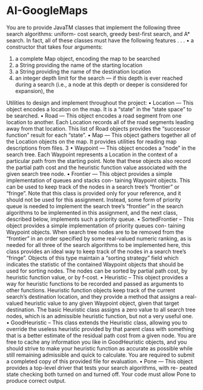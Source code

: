 # AI-GoogleMaps
You are to provide JavaTM classes that implement the following three search algorithms: uniform- cost search, greedy best-first search, and A* search. In fact, all of these classes must have the following features . . .
• a constructor that takes four arguments:
1. a complete Map object, encoding the map to be searched
2. a String providing the name of the starting location
3. a String providing the name of the destination location
4. an integer depth limit for the search — if this depth is ever reached during a search (i.e., a node at this depth or deeper is considered for expansion), the 

Utilities to design and implement throughout the project:
• Location — This object encodes a location on the map. It is a “state” in the “state space” to be searched.
• Road — This object encodes a road segment from one location to another. Each Location records all of the road segments leading away from that location. This list of Road objects provides the “successor function” result for each “state”.
• Map — This object gathers together all of the Location objects on the map. It provides utilities for reading map descriptions from files.
3
• Waypoint — This object encodes a “node” in the search tree. Each Waypoint represents a Location in the context of a particular path from the starting point. Note that these objects also record the partial path cost and the heuristic function value associated with the given search tree node.
• Frontier — This object provides a simple implementation of queues and stacks con- taining Waypoint objects. This can be used to keep track of the nodes in a search tree’s “frontier” or “fringe”. Note that this class is provided only for your reference, and it should not be used for this assignment. Instead, some form of priority queue is needed to implement the search tree’s “frontier” in the search algorithms to be implemented in this assignment, and the next class, described below, implements such a priority queue.
• SortedFrontier – This object provides a simple implementation of priority queues con- taining Waypoint objects. When search tree nodes are to be removed from the “frontier” in an order specified by some real-valued numeric ranking, as is needed for all three of the search algorithms to be implemented here, this class provides an ideal way to keep track of the nodes in a search tree’s “fringe”. Objects of this type maintain a “sorting strategy” field which indicates the statistic of the contained Waypoint objects that should be used for sorting nodes. The nodes can be sorted by partial path cost, by heuristic function value, or by f-cost.
• Heuristic – This object provides a way for heuristic functions to be recorded and passed as arguments to other functions. Heuristic function objects keep track of the current search’s destination location, and they provide a method that assigns a real-valued heuristic value to any given Waypoint object, given that target destination. The basic Heuristic class assigns a zero value to all search tree nodes, which is an admissible heuristic function, but not a very useful one.
• GoodHeuristic – This class extends the Heuristic class, allowing you to override the useless heuristic provided by that parent class with something that is a better estimate of the residual path cost from a given node. You are free to cache any information you like in GoodHeuristic objects, and you should strive to make your heuristic function as accurate as possible while still remaining admissible and quick to calculate. You are required to submit a completed copy of this provided file for evaluation.
• Pone — This object provides a top-level driver that tests your search algorithms, with re- peated state checking both turned on and turned off. Your code must allow Pone to produce correct output.
